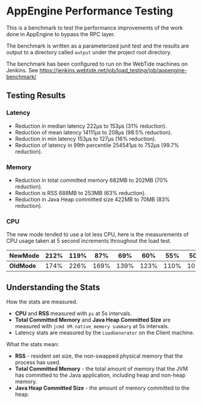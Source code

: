 # AppEngine Performance Testing

This is a benchmark to test the performance improvements of the work done in AppEngine to bypass the RPC layer.

The benchmark is written as a parameterized junit test and the results are output to a directory called `output` under the project root directory.

The benchmark has been configured to run on the WebTide machines on Jenkins.
See https://jenkins.webtide.net/job/load_testing/job/appengine-benchmark/

## Testing Results

### Latency
- Reduction in median latency 222µs to 153µs (31% reduction).
- Reduction of mean latency 14111µs to 208µs (98.5% reduction).
- Reduction in min latency 153µs to 127µs (16% reduction).
- Reduction of latency in 99th percentile 254541µs to 752µs (99.7% reduction).

### Memory
- Reduction in total committed memory 682MB to 202MB (70% reduction).
- Reduction is RSS 688MB to 253MB (63% reduction).
- Reduction in Java Heap committed size 422MB to 70MB (83% reduction).

### CPU
The new mode tended to use a lot less CPU, here is the measurements of CPU usage taken at 5 second increments throughout the load test.

| **NewMode** | 212% | 119% | 87% | 69% | 60% | 55% | 50% | 47% | 45% | 43%  | 41%  |
|---------|------|------|------|------|------|------|------|------|------|-------|-------|
| **OldMode** | 174% | 226% | 169% | 139% | 123% | 110% | 101% | 92% | 86% | 82%  | 79%  |

## Understanding the Stats

How the stats are measured.
 - **CPU** and **RSS** measured with `ps` at 5s intervals.
 - **Total Committed Memory** and **Java Heap Committed Size** are measured with `jcmd VM.native_memory summary` at 5s intervals.
 - Latency stats are measured by the `LoadGenerator` on the Client machine.

What the stats mean:
 - **RSS** - resident set size, the non-swapped physical memory that the process has used.
 - **Total Committed Memory** - the total amount of memory that the JVM has committed to the Java application, including heap and non-heap memory.
 - **Java Heap Committed Size** - the amount of memory committed to the heap.